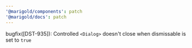 ```yaml
---
'@marigold/components': patch
'@marigold/docs': patch
---
```


bugfix([DST-935]): Controlled `<Dialog>` doesn't close when dismissable is set to `true`